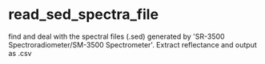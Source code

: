 # read_sed_spectra_file
find and deal with the spectral files (.sed) generated by 'SR-3500 Spectroradiometer/SM-3500 Spectrometer'. Extract reflectance and output as .csv
